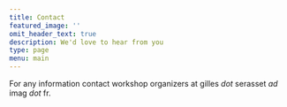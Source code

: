 ```yaml
---
title: Contact
featured_image: ''
omit_header_text: true
description: We'd love to hear from you
type: page
menu: main
---
```


For any information contact workshop organizers at gilles *dot* serasset *ad* imag *dot* fr.